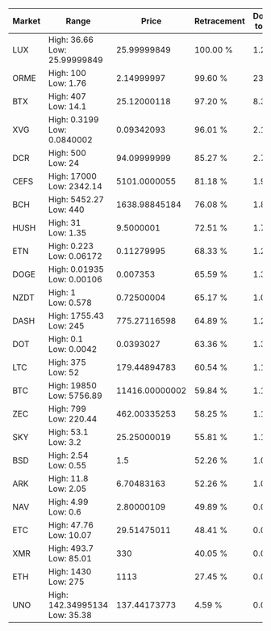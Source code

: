 | Market | Range | Price| Retracement | Doubles to 50% |
| --- | --- | --- | --- | --- |
| LUX | High: 36.66<br />Low: 25.99999849 | 25.99999849 | 100.00 % | 1.21 |
| ORME | High: 100<br />Low: 1.76 | 2.14999997 | 99.60 % | 23.67 |
| BTX | High: 407<br />Low: 14.1 | 25.12000118 | 97.20 % | 8.38 |
| XVG | High: 0.3199<br />Low: 0.0840002 | 0.09342093 | 96.01 % | 2.16 |
| DCR | High: 500<br />Low: 24 | 94.09999999 | 85.27 % | 2.78 |
| CEFS | High: 17000<br />Low: 2342.14 | 5101.0000055 | 81.18 % | 1.90 |
| BCH | High: 5452.27<br />Low: 440 | 1638.98845184 | 76.08 % | 1.80 |
| HUSH | High: 31<br />Low: 1.35 | 9.5000001 | 72.51 % | 1.70 |
| ETN | High: 0.223<br />Low: 0.06172 | 0.11279995 | 68.33 % | 1.26 |
| DOGE | High: 0.01935<br />Low: 0.00106 | 0.007353 | 65.59 % | 1.39 |
| NZDT | High: 1<br />Low: 0.578 | 0.72500004 | 65.17 % | 1.09 |
| DASH | High: 1755.43<br />Low: 245 | 775.27116598 | 64.89 % | 1.29 |
| DOT | High: 0.1<br />Low: 0.0042 | 0.0393027 | 63.36 % | 1.33 |
| LTC | High: 375<br />Low: 52 | 179.44894783 | 60.54 % | 1.19 |
| BTC | High: 19850<br />Low: 5756.89 | 11416.00000002 | 59.84 % | 1.12 |
| ZEC | High: 799<br />Low: 220.44 | 462.00335253 | 58.25 % | 1.10 |
| SKY | High: 53.1<br />Low: 3.2 | 25.25000019 | 55.81 % | 1.11 |
| BSD | High: 2.54<br />Low: 0.55 | 1.5 | 52.26 % | 1.03 |
| ARK | High: 11.8<br />Low: 2.05 | 6.70483163 | 52.26 % | 1.03 |
| NAV | High: 4.99<br />Low: 0.6 | 2.80000109 | 49.89 % | 0.00 |
| ETC | High: 47.76<br />Low: 10.07 | 29.51475011 | 48.41 % | 0.00 |
| XMR | High: 493.7<br />Low: 85.01 | 330 | 40.05 % | 0.00 |
| ETH | High: 1430<br />Low: 275 | 1113 | 27.45 % | 0.00 |
| UNO | High: 142.34995134<br />Low: 35.38 | 137.44173773 | 4.59 % | 0.00 |
